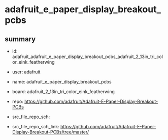 # adafruit_e_paper_display_breakout_pcbs
 
## summary 
* id: adafruit_adafruit_e_paper_display_breakout_pcbs_adafruit_2_13in_tri_color_eink_featherwing
* user: adafruit
* name: adafruit_e_paper_display_breakout_pcbs
* board: adafruit_2_13in_tri_color_eink_featherwing
* repo: https://github.com/adafruit/Adafruit-E-Paper-Display-Breakout-PCBs



* src_file_repo_sch: 
* src_file_repo_sch_link: https://github.com/adafruit/Adafruit-E-Paper-Display-Breakout-PCBs/tree/master/






